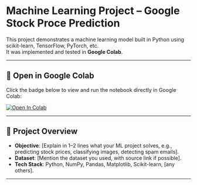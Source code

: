 # Machine Learning Project – Google Stock Proce Prediction

This project demonstrates a machine learning model built in Python using scikit-learn, TensorFlow, PyTorch, etc.  
It was implemented and tested in **Google Colab**.

---

## 🚀 Open in Google Colab

Click the badge below to view and run the notebook directly in Google Colab:

[![Open In Colab](https://colab.research.google.com/assets/colab-badge.svg)](
https://colab.research.google.com/github/AbishekSamR/MachineLearning/blob/main/Machine_learning_GoogleStocks.ipynb
)

---

## 📌 Project Overview
- **Objective**: [Explain in 1–2 lines what your ML project solves, e.g., predicting stock prices, classifying images, detecting spam emails].
- **Dataset**: [Mention the dataset you used, with source link if possible].
- **Tech Stack**: Python, NumPy, Pandas, Matplotlib, Scikit-learn, [any others].

---

